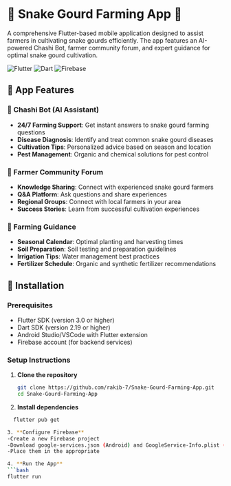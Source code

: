 # 🐍 Snake Gourd Farming App 🌱

A comprehensive Flutter-based mobile application designed to assist farmers in cultivating snake gourds efficiently. The app features an AI-powered Chashi Bot, farmer community forum, and expert guidance for optimal snake gourd cultivation.

![Flutter](https://img.shields.io/badge/Flutter-02569B?style=for-the-badge&logo=flutter&logoColor=white)
![Dart](https://img.shields.io/badge/Dart-0175C2?style=for-the-badge&logo=dart&logoColor=white)
![Firebase](https://img.shields.io/badge/Firebase-FFCA28?style=for-the-badge&logo=firebase&logoColor=black)

## 📱 App Features

### 🤖 Chashi Bot (AI Assistant)
- **24/7 Farming Support**: Get instant answers to snake gourd farming questions
- **Disease Diagnosis**: Identify and treat common snake gourd diseases
- **Cultivation Tips**: Personalized advice based on season and location
- **Pest Management**: Organic and chemical solutions for pest control

### 👥 Farmer Community Forum
- **Knowledge Sharing**: Connect with experienced snake gourd farmers
- **Q&A Platform**: Ask questions and share experiences
- **Regional Groups**: Connect with local farmers in your area
- **Success Stories**: Learn from successful cultivation experiences

### 🌿 Farming Guidance
- **Seasonal Calendar**: Optimal planting and harvesting times
- **Soil Preparation**: Soil testing and preparation guidelines
- **Irrigation Tips**: Water management best practices
- **Fertilizer Schedule**: Organic and synthetic fertilizer recommendations

## 🚀 Installation

### Prerequisites
- Flutter SDK (version 3.0 or higher)
- Dart SDK (version 2.19 or higher)
- Android Studio/VSCode with Flutter extension
- Firebase account (for backend services)

### Setup Instructions

1. **Clone the repository**
   ```bash
   git clone https://github.com/rakib-7/Snake-Gourd-Farming-App.git
   cd Snake-Gourd-Farming-App
2. **Install dependencies**
  ```bash
    flutter pub get

3. **Configure Firebase**
-Create a new Firebase project
-Download google-services.json (Android) and GoogleService-Info.plist (iOS)
-Place them in the appropriate 

4. **Run the App**
```bash
flutter run

